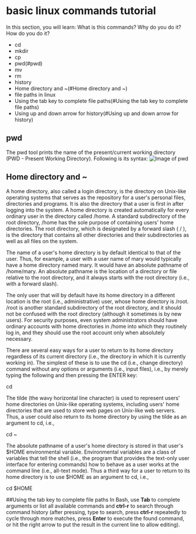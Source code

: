 # basic linux commands tutorial
In this section, you will learn:
What is this commands? Why do you do it? How do you do it?

* cd
* mkdir
* cp
* pwd(#pwd)
* mv
* rm
* history
* Home directory and ~(#Home directory and ~)
* file paths in linux
* Using the tab key to complete file paths(#Using the tab key to complete file paths)
* Using up and down arrow for history(#Using up and down arrow for history)

## pwd
The pwd tool prints the name of the present/current working directory (PWD - Present Working Directory). Following is its syntax:
![Image of pwd](/image/pwd.png)

## Home directory and ~
A home directory, also called a login directory, is the directory on Unix-like operating systems that serves as the repository for a user's personal files, directories and programs. It is also the directory that a user is first in after logging into the system.
A home directory is created automatically for every ordinary user in the directory called /home. A standard subdirectory of the root directory, /home has the sole purpose of containing users' home directories. The root directory, which is designated by a forward slash ( / ), is the directory that contains all other directories and their subdirectories as well as all files on the system.

The name of a user's home directory is by default identical to that of the user. Thus, for example, a user with a user name of mary would typically have a home directory named mary. It would have an absolute pathname of /home/mary. An absolute pathname is the location of a directory or file relative to the root directory, and it always starts with the root directory (i.e., with a forward slash).

The only user that will by default have its home directory in a different location is the root (i.e., administrative) user, whose home directory is /root. /root is another standard subdirectory of the root directory, and it should not be confused with the root directory (although it sometimes is by new users). For security purposes, even system administrators should have ordinary accounts with home directories in /home into which they routinely log in, and they should use the root account only when absolutely necessary.

There are several easy ways for a user to return to its home directory regardless of its current directory (i.e., the directory in which it is currently working in). The simplest of these is to use the cd (i.e., change directory) command without any options or arguments (i.e., input files), i.e., by merely typing the following and then pressing the ENTER key:

cd

The tilde (the wavy horizontal line character) is used to represent users' home directories on Unix-like operating systems, including users' home directories that are used to store web pages on Unix-like web servers. Thus, a user could also return to its home directory by using the tilde as an argument to cd, i.e.,

cd ~

The absolute pathname of a user's home directory is stored in that user's $HOME environmental variable. Environmental variables are a class of variables that tell the shell (i.e., the program that provides the text-only user interface for entering commands) how to behave as a user works at the command line (i.e., all-text mode). Thus a third way for a user to return to its home directory is to use $HOME as an argument to cd, i.e.,

cd $HOME

##Using the tab key to complete file paths
In Bash, use **Tab** to complete arguments or list all available commands and **ctrl-r** to search through command history (after pressing, type to search, press **ctrl-r** repeatedly to cycle through more matches, press **Enter** to execute the found command, or hit the right arrow to put the result in the current line to allow editing).